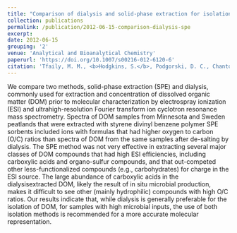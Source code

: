 ```yaml
---
title: "Comparison of dialysis and solid-phase extraction for isolation and concentration of dissolved organic matter prior to Fourier transform ion cyclotron resonance mass spectrometry"
collection: publications
permalink: /publication/2012-06-15-comparison-dialysis-spe
excerpt:
date: 2012-06-15
grouping: '2'
venue: 'Analytical and Bioanalytical Chemistry'
paperurl: 'https://doi.org/10.1007/s00216-012-6120-6'
citation: 'Tfaily, M. M., <b>Hodgkins, S.</b>, Podgorski, D. C., Chanton, J. P., &amp; Cooper, W. T. (2012). Comparison of dialysis and solid-phase extraction for isolation and concentration of dissolved organic matter prior to Fourier transform ion cyclotron resonance mass spectrometry. <i>Anal. Bioanal. Chem.</i>, <i>404</i>(2), 447–457.'
---
```


We compare two methods, solid-phase extraction (SPE) and dialysis, commonly used for extraction and concentration of dissolved organic matter (DOM) prior to molecular characterization by electrospray ionization (ESI) and ultrahigh-resolution Fourier transform ion cyclotron resonance mass spectrometry. Spectra of DOM samples from Minnesota and Sweden peatlands that were extracted with styrene divinyl benzene polymer SPE sorbents included ions with formulas that had higher oxygen to carbon (O/C) ratios than spectra of DOM from the same samples after de-salting by dialysis. The SPE method was not very effective in extracting several major classes of DOM compounds that had high ESI efficiencies, including carboxylic acids and organo-sulfur compounds, and that out-competed other less-functionalized compounds (e.g., carbohydrates) for charge in the ESI source. The large abundance of carboxylic acids in the dialysisextracted DOM, likely the result of in situ microbial production, makes it difficult to see other (mainly hydrophilic) compounds with high O/C ratios. Our results indicate that, while dialysis is generally preferable for the isolation of DOM, for samples with high microbial inputs, the use of both isolation methods is recommended for a more accurate molecular representation.
